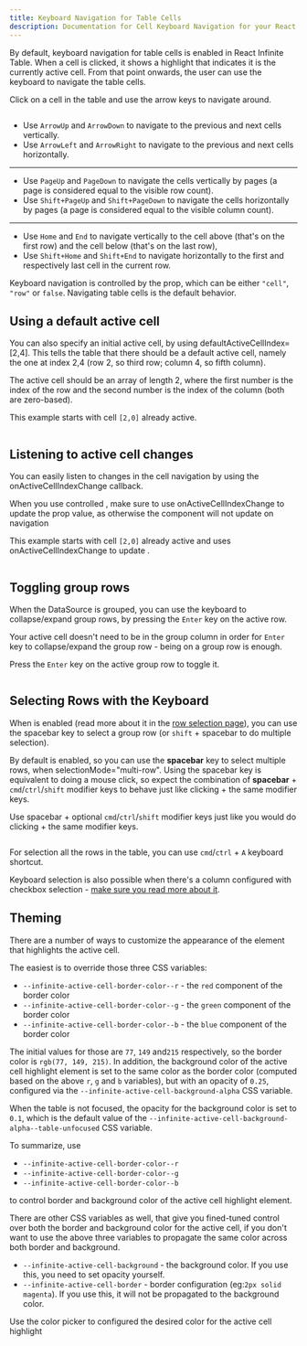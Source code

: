 ```yaml
---
title: Keyboard Navigation for Table Cells
description: Documentation for Cell Keyboard Navigation for your React Infinite Table DataGrid component
---
```


By default, <PropLink name="keyboardNavigation" code={false}>keyboard navigation</PropLink> for table cells is enabled in React Infinite Table. When a cell is clicked, it shows a highlight that indicates it is the currently active cell. From that point onwards, the user can use the keyboard to navigate the table cells.

<Sandpack>

<Description>

Click on a cell in the table and use the arrow keys to navigate around.

</Description>

```ts file=navigating-cells-initial-example.page.tsx

```

</Sandpack>

<Note>

- Use `ArrowUp` and `ArrowDown` to navigate to the previous and next cells vertically.
- Use `ArrowLeft` and `ArrowRight` to navigate to the previous and next cells horizontally.

---

- Use `PageUp` and `PageDown` to navigate the cells vertically by pages (a page is considered equal to the visible row count).
- Use `Shift+PageUp` and `Shift+PageDown` to navigate the cells horizontally by pages (a page is considered equal to the visible column count).

---

- Use `Home` and `End` to navigate vertically to the cell above (that's on the first row) and the cell below (that's on the last row),
- Use `Shift+Home` and `Shift+End` to navigate horizontally to the first and respectively last cell in the current row.

</Note>

Keyboard navigation is controlled by the <PropLink name="keyboardNavigation" /> prop, which can be either `"cell"`, `"row"` or `false`. Navigating table cells is the default behavior.

## Using a default active cell

You can also specify an initial active cell, by using <PropLink name="defaultActiveCellIndex">defaultActiveCellIndex=[2,4]</PropLink>. This tells the table that there should be a default active cell, namely the one at index 2,4 (row 2, so third row; column 4, so fifth column).

<Note>

The active cell should be an array of length 2, where the first number is the index of the row and the second number is the index of the column (both are zero-based).

</Note>

<Sandpack>

<Description>

This example starts with cell `[2,0]` already active.

</Description>

```ts file=navigating-cells-uncontrolled-example.page.tsx

```

</Sandpack>

## Listening to active cell changes

You can easily listen to changes in the cell navigation by using the <PropLink name="onActiveCellIndexChange">onActiveCellIndexChange</PropLink> callback.

<Note>

When you use controlled <PropLink name="activeCellIndex" />, make sure to use <PropLink name="onActiveCellIndexChange">onActiveCellIndexChange</PropLink> to update the prop value, as otherwise the component will not update on navigation

</Note>

<Sandpack>

<Description>

This example starts with cell `[2,0]` already active and uses <PropLink name="onActiveCellIndexChange">onActiveCellIndexChange</PropLink> to update <PropLink name="activeCellIndex" />.

</Description>

```ts file=navigating-cells-controlled-example.page.tsx

```

</Sandpack>

## Toggling group rows

When the DataSource is <DPropLink name="groupBy" code={false}>grouped</DPropLink>, you can use the keyboard to collapse/expand group rows, by pressing the `Enter` key on the active row.

<Hint>

Your active cell doesn't need to be in the group column in order for `Enter` key to collapse/expand the group row - being on a group row is enough.

</Hint>

<Sandpack>

<Description>

Press the `Enter` key on the active group row to toggle it.

</Description>

```ts file=../../reference/keyboard-toggle-group-rows-cell-nav.page.tsx

```

</Sandpack>

## Selecting Rows with the Keyboard

When <DPropLink name="rowSelection" /> is enabled (read more about it in the [row selection page](../selection/row-selection)), you can use the spacebar key to select a group row (or `shift` + spacebar to do multiple selection).

By default <PropLink name="keyboardSelection" /> is enabled, so you can use the **spacebar** key to select multiple rows, when <DPropLink name="selectionMode">selectionMode="multi-row"</DPropLink>. Using the spacebar key is equivalent to doing a mouse click, so expect the combination of **spacebar** + `cmd`/`ctrl`/`shift` modifier keys to behave just like clicking + the same modifier keys.

<Sandpack title="Multi row selection with keyboard support">

<Description>

Use spacebar + optional `cmd`/`ctrl`/`shift` modifier keys just like you would do clicking + the same modifier keys.

</Description>

```ts file=../../reference/default-selection-mode-multi-row-keyboard-toggle-example.page.tsx

```

</Sandpack>

<Note>

For selection all the rows in the table, you can use `cmd`/`ctrl` + `A` keyboard shortcut.

</Note>

<Hint>

Keyboard selection is also possible when there's a column configured with checkbox selection - [make sure you read more about it](../selection/row-selection#using-a-selection-checkbox).

</Hint>

## Theming

There are a number of ways to customize the appearance of the element that highlights the active cell.

The easiest is to override those three CSS variables:

- `--infinite-active-cell-border-color--r` - the `red` component of the border color
- `--infinite-active-cell-border-color--g` - the `green` component of the border color
- `--infinite-active-cell-border-color--b` - the `blue` component of the border color

The initial values for those are `77`, `149` and`215` respectively, so the border color is `rgb(77, 149, 215)`.
In addition, the background color of the active cell highlight element is set to the same color as the border color (computed based on the above `r`, `g` and `b` variables), but with an opacity of `0.25`, configured via the `--infinite-active-cell-background-alpha` CSS variable.

When the table is not focused, the opacity for the background color is set to `0.1`, which is the default value of the `--infinite-active-cell-background-alpha--table-unfocused` CSS variable.

<Note>
 
To summarize, use

- `--infinite-active-cell-border-color--r`
- `--infinite-active-cell-border-color--g`
- `--infinite-active-cell-border-color--b`

to control border and background color of the active cell highlight element.

</Note>

There are other CSS variables as well, that give you fined-tuned control over both the border and background color for the active cell, if you don't want to use the above three variables to propagate the same color across both border and background.

- `--infinite-active-cell-background` - the background color. If you use this, you need to set opacity yourself.
- `--infinite-active-cell-border` - border configuration (eg:`2px solid magenta`). If you use this, it will not be propagated to the background color.

<Sandpack title="Theming active cell highlight">

<Description>

Use the color picker to configured the desired color for the active cell highlight

</Description>

```ts file=navigating-cells-theming-example.page.tsx

```

</Sandpack>
